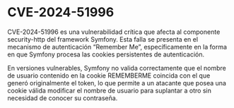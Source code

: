 # CVE-2024-51996

CVE-2024-51996 es una vulnerabilidad crítica que afecta al componente security-http del framework Symfony. Esta falla se presenta en el mecanismo de autenticación “Remember Me”, específicamente en la forma en que Symfony procesa las cookies persistentes de autenticación.

En versiones vulnerables, Symfony no valida correctamente que el nombre de usuario contenido en la cookie REMEMBERME coincida con el que generó originalmente el token, lo que permite a un atacante que posea una cookie válida modificar el nombre de usuario para suplantar a otro sin necesidad de conocer su contraseña.
